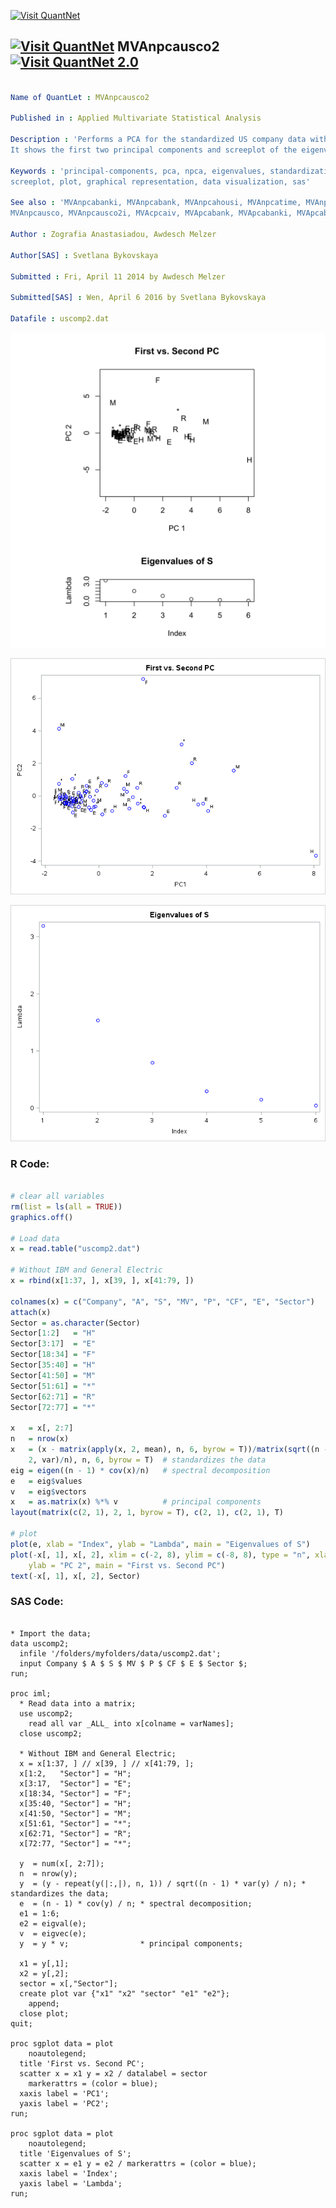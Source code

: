 
[<img src="https://github.com/QuantLet/Styleguide-and-FAQ/blob/master/pictures/banner.png" width="888" alt="Visit QuantNet">](http://quantlet.de/)

## [<img src="https://github.com/QuantLet/Styleguide-and-FAQ/blob/master/pictures/qloqo.png" alt="Visit QuantNet">](http://quantlet.de/) **MVAnpcausco2** [<img src="https://github.com/QuantLet/Styleguide-and-FAQ/blob/master/pictures/QN2.png" width="60" alt="Visit QuantNet 2.0">](http://quantlet.de/)

```yaml

Name of QuantLet : MVAnpcausco2

Published in : Applied Multivariate Statistical Analysis

Description : 'Performs a PCA for the standardized US company data without IBM and General Motors.
It shows the first two principal components and screeplot of the eigenvalues.'

Keywords : 'principal-components, pca, npca, eigenvalues, standardization, spectral-decomposition,
screeplot, plot, graphical representation, data visualization, sas'

See also : 'MVAnpcabanki, MVAnpcabank, MVAnpcahousi, MVAnpcatime, MVAnpcafood, MVAnpcahous,
MVAnpcausco, MVAnpcausco2i, MVAcpcaiv, MVApcabank, MVApcabanki, MVApcabankr, MVApcasimu'

Author : Zografia Anastasiadou, Awdesch Melzer

Author[SAS] : Svetlana Bykovskaya

Submitted : Fri, April 11 2014 by Awdesch Melzer

Submitted[SAS] : Wen, April 6 2016 by Svetlana Bykovskaya

Datafile : uscomp2.dat

```

![Picture1](MVAnpcausco2-1.png)

![Picture2](MVAnpcausco2-1_sas.png)

![Picture3](MVAnpcausco2-2_sas.png)


### R Code:
```r

# clear all variables
rm(list = ls(all = TRUE))
graphics.off()

# Load data
x = read.table("uscomp2.dat")

# Without IBM and General Electric
x = rbind(x[1:37, ], x[39, ], x[41:79, ])

colnames(x) = c("Company", "A", "S", "MV", "P", "CF", "E", "Sector")
attach(x)
Sector = as.character(Sector)
Sector[1:2]   = "H"
Sector[3:17]  = "E"
Sector[18:34] = "F"
Sector[35:40] = "H"
Sector[41:50] = "M"
Sector[51:61] = "*"
Sector[62:71] = "R"
Sector[72:77] = "*"

x   = x[, 2:7]
n   = nrow(x)
x   = (x - matrix(apply(x, 2, mean), n, 6, byrow = T))/matrix(sqrt((n - 1) * apply(x, 
    2, var)/n), n, 6, byrow = T)  # standardizes the data
eig = eigen((n - 1) * cov(x)/n)   # spectral decomposition
e   = eig$values
v   = eig$vectors
x   = as.matrix(x) %*% v          # principal components
layout(matrix(c(2, 1), 2, 1, byrow = T), c(2, 1), c(2, 1), T)

# plot
plot(e, xlab = "Index", ylab = "Lambda", main = "Eigenvalues of S")
plot(-x[, 1], x[, 2], xlim = c(-2, 8), ylim = c(-8, 8), type = "n", xlab = "PC 1", 
    ylab = "PC 2", main = "First vs. Second PC")
text(-x[, 1], x[, 2], Sector) 

```

### SAS Code:
```sas

* Import the data;
data uscomp2;
  infile '/folders/myfolders/data/uscomp2.dat';
  input Company $ A $ S $ MV $ P $ CF $ E $ Sector $;
run;

proc iml;
  * Read data into a matrix;
  use uscomp2;
    read all var _ALL_ into x[colname = varNames]; 
  close uscomp2;
  
  * Without IBM and General Electric;
  x = x[1:37, ] // x[39, ] // x[41:79, ];
  x[1:2,   "Sector"] = "H";
  x[3:17,  "Sector"] = "E";
  x[18:34, "Sector"] = "F";
  x[35:40, "Sector"] = "H";
  x[41:50, "Sector"] = "M";
  x[51:61, "Sector"] = "*";
  x[62:71, "Sector"] = "R";
  x[72:77, "Sector"] = "*";
  
  y  = num(x[, 2:7]);
  n  = nrow(y); 
  y  = (y - repeat(y(|:,|), n, 1)) / sqrt((n - 1) * var(y) / n); * standardizes the data;
  e  = (n - 1) * cov(y) / n; * spectral decomposition;
  e1 = 1:6;
  e2 = eigval(e);
  v  = eigvec(e); 
  y  = y * v;                * principal components;
  
  x1 = y[,1];
  x2 = y[,2];
  sector = x[,"Sector"];
  create plot var {"x1" "x2" "sector" "e1" "e2"};
    append;
  close plot;
quit;

proc sgplot data = plot
    noautolegend;
  title 'First vs. Second PC';
  scatter x = x1 y = x2 / datalabel = sector 
    markerattrs = (color = blue);
  xaxis label = 'PC1';
  yaxis label = 'PC2';
run;

proc sgplot data = plot
    noautolegend;
  title 'Eigenvalues of S';
  scatter x = e1 y = e2 / markerattrs = (color = blue);
  xaxis label = 'Index';
  yaxis label = 'Lambda';
run;


```
